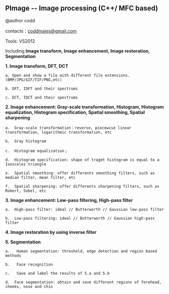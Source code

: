 PImage -- Image processing (C++/ MFC based)
---------------------------------------------------------------------------------------------------------

@author codd

contacts：coddmajes@gmail.com

Tools: VS2012

Including **Image transform, Image enhancement, Image restoration, Segmentation**

**1. Image transform, DFT, DCT**

    a. Open and show a file with different file extensions.(BMP/JPG/GIF/TIF/PNG,etc)
    
    b. DFT, IDFT and their spectrums
    
    c. DCT, IDCT and their spectrums

**2. Image enhancement: Gray-scale transformation, Histogram, Histogram equalization, Histogram specification, Spatial smoothing, Spatial sharpening**

    a.	Gray-scale transformation：reverse, piecewise linear transformation, logarithmic transformation, etc
    
    b.	Gray histogram
    
    c.	Histogram equalization；
    
    d.	Histogram specification: shape of traget histogram is equal to a Isosceles triangle
    
    e.	Spatial smoothing: offer differents smoothing filters, such as median filter, mean filter, etc
    
    f.	Spatial sharpening: offer differents sharpening filters, such as Robert, Sobel, etc
    
**3. Image enhancement: Low-pass filtering, High-pass filter**

    a.	High-pass filter: ideal // Butterworth // Gaussian low-pass filter
    
    b.	Low-pass filtering: ideal // Butterworth // Gaussian high-pass filter

**4. Image restoration by using inverse filter**
    
**5. Segmentation**

    a.	 Human segmentation: threshold, edge detection and region based methods
    
    b.	 Face recognition
    
    c.	 Save and label the results of 5.a and 5.b
    
    d.	Face segmentation: obtain and save different regions of forehead, cheeks, nose and chin
